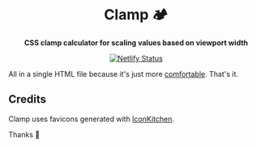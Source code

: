 <h1 align="center">
  Clamp 🏕
</h1>

<p align="center">
  <strong>CSS clamp calculator for scaling values based on viewport width</strong>
</p>

<p align="center">
  <a href="https://app.netlify.com/sites/clamping/deploys" title="Netlify Status">
    <img src="https://api.netlify.com/api/v1/badges/30cbcdf3-6759-4c1e-be27-6ec77a275a80/deploy-status" alt="Netlify Status" />
  </a>
</p>

All in a single HTML file because it's just more [comfortable](https://youtu.be/Uo3cL4nrGOk?t=92). That's it.

## Credits

Clamp uses favicons generated with [IconKitchen](https://icon.kitchen/).

Thanks 🙏
